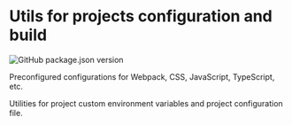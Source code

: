 # Utils for projects configuration and build

![GitHub package.json version](https://img.shields.io/github/package-json/v/js-toolkit/configs)

Preconfigured configurations for Webpack, CSS, JavaScript, TypeScript, etc.

Utilities for project custom environment variables and project configuration file.
